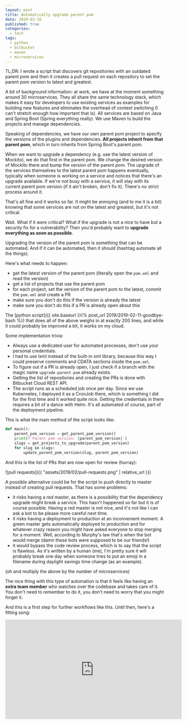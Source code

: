 ```yaml
---
layout: post
title: Automatically upgrade parent pom
date: 2019-02-16
published: true
categories:
  - tech
tags:
  - python
  - bitbucket
  - maven
  - microservices
---
```


TL;DR: I wrote a script that discovers git repositories with an outdated parent
pom and then it creates a pull request on each repository to set the parent pom
version to latest and greatest.

A bit of background information: at work, we have at the moment something around
30 microservices. They all share the same technology stack, which makes it easy
for developers to use existing services as examples for building new features
and eliminates the overhead of context switching (I can't stretch enough how
important that is). All services are based on Java and Spring Boot (Spring
everything really). We use Maven to build the projects and manage dependencies.

Speaking of dependencies, we have our own parent pom project to specify the
versions of the plugins and dependencies. **All projects inherit from that parent
pom**, which in turn inherits from Spring Boot's parent pom.

When we want to upgrade a dependency (e.g. use the latest version of Mockito),
we do that first in the parent pom. We change the desired version of Mockito
there and bump the version of the parent pom. The upgrade of the services
themselves to the latest parent pom happens eventually, typically when someone
is working on a service and notices that there's an upgrade available. If we're
not busy with a service, it will stay with its current parent pom version (if it
ain't broken, don't fix it). There's no strict process around it.

That's all fine and it works so far. It might be annoying (and to me it is a bit)
knowing that some services are not on the latest and greatest, but it's not critical.

Wait. What if it *were* critical? What if the upgrade is not a nice to have but a
security fix for a vulnerability? Then you'd probably want to **upgrade everything
as soon as possible**.

Upgrading the version of the parent pom is something that can be automated.
And if it can be automated, then it should (hashtag automate all the things).

Here's what needs to happen:

- get the latest version of the parent pom (literally open the `pom.xml` and read the version)
- get a list of projects that use the parent pom
- for each project, set the version of the parent pom to the latest, commit the `pom.xml` and create a PR
- make sure you don't do this if the version is already the latest
- make sure you don't do this if a PR is already open about this

The [python script]({{ site.baseurl }}{% post_url 2019/2019-02-11-goodbye-bash %}) that does all of the above weighs in at exactly 200 lines, and
while it could probably be improved a bit, it works on my cloud.

Some implementation trivia:

- Always use a dedicated user for automated processes, don't use your personal
  credentials.
- I had to use lxml instead of the built-in xml library, because this way I
  could preserve comments and CDATA sections inside the `pom.xml`.
- To figure out if a PR is already open, I just check if a branch with the magic
  name `upgrade-parent-pom` already exists.
- Getting the list of repositories and creating the PRs is done with Bitbucket
  Cloud REST API.
- The script runs as a scheduled job once per day. Since we use Kubernetes, I
  deployed it as a CronJob there, which is something I did for the first time
  and it worked quite nice. Getting the credentials in there requires a bit of a
  dance with Helm. It's all automated of course, part of the deployment pipeline.

This is what the main method of the script looks like:

```python
def main():
    parent_pom_version = get_parent_pom_version()
    print(f'Parent pom version: {parent_pom_version}')
    slugs = get_projects_to_upgrade(parent_pom_version)
    for slug in slugs:
        update_parent_pom_version(slug, parent_pom_version)
```

And this is the list of PRs that are now open for review (hurray):

![pull requests]({{ "assets/2019/02/pull-requests.png" | relative_url }})

A possible alternative could be for the script to push directly to master instead of
creating pull requests. That has some problems:

- it risks having a red master, as there is a possibility that the dependency
  upgrade might break a service. This hasn't happened so far but it is of course
  possible. Having a red master is not nice, and it's not like I can ask a bot
  to be please more careful next time.
- it risks having a deployment to production at an inconvenient moment. A green
  master gets automatically deployed to production and for whatever crazy reason
  you might have asked everyone to stop merging for a moment. Well, according to
  Murphy's law that's when the bot would merge (damn these bots were supposed to
  be our friends!)
- it would bypass the code review process, which is to say that the script is
  flawless. As it's written by a human (me), I'm pretty sure it will probably break
  one day when someone tries to put an emoji in a filename during daylight
  savings time change (as an example).

(oh and multiply the above by the number of microservices)

The nice thing with this type of automation is that it feels like having an **extra
team member** who watches over the codebase and takes care of it. You don't need to
remember to do it, you don't need to worry that you might forget it.

And this is a first step for further workflows like this. Until then, here's a fitting song:

<iframe width="560" height="315" src="https://www.youtube.com/embed/B1BdQcJ2ZYY" frameborder="0" allow="accelerometer; autoplay; encrypted-media; gyroscope; picture-in-picture" allowfullscreen></iframe>
